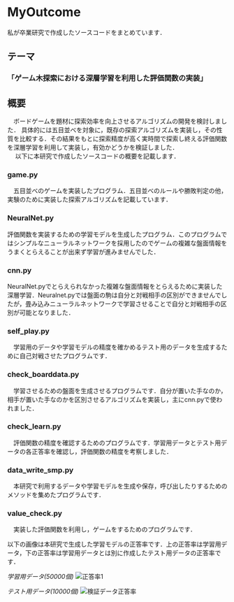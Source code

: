 # MyOutcome
私が卒業研究で作成したソースコードをまとめています．<br>
## テーマ<br>
### 「ゲーム木探索における深層学習を利用した評価関数の実装」

## 概要
　ボードゲームを題材に探索効率を向上させるアルゴリズムの開発を検討しました．
具体的には五目並べを対象に，既存の探索アルゴリズムを実装し，その性質を比較する．その結果をもとに探索精度が高く実時間で探索し終える評価関数を深層学習を利用して実装し，有効かどうかを検証しました．<br>　
以下に本研究で作成したソースコードの概要を記載します．

### **game.py**
　五目並べのゲームを実装したプログラム．五目並べのルールや勝敗判定の他，実験のために実装した探索アルゴリズムを記載しています．
### **NeuralNet.py**
  評価関数を実装するための学習モデルを生成したプログラム．このプログラムではシンプルなニューラルネットワークを採用したのでゲームの複雑な盤面情報をうまくとらえることが出来ず学習が進みませんでした．
### **cnn.py**
  NeuralNet.pyでとらえられなかった複雑な盤面情報をとらえるために実装した深層学習．Neuralnet.pyでは盤面の駒は自分と対戦相手の区別ができませんでしたが，畳み込みニューラルネットワークで学習させることで自分と対戦相手の区別が可能となりました．
### **self_play.py**
　学習用のデータや学習モデルの精度を確かめるテスト用のデータを生成するために自己対戦させたプログラムです．
### **check_boarddata.py**
　学習させるための盤面を生成させるプログラムです．自分が置いた手なのか，相手が置いた手なのかを区別させるアルゴリズムを実装し，主にcnn.pyで使われました．
### **check_learn.py**
　評価関数の精度を確認するためのプログラムです．学習用データとテスト用データの各正答率を確認し，評価関数の精度を考察しました．
### **data_write_smp.py**
　本研究で利用するデータや学習モデルを生成や保存，呼び出したりするためのメソッドを集めたプログラムです．
### **value_check.py**
　実装した評価関数を利用し，ゲームをするためのプログラムです．
 
 以下の画像は本研究で生成した学習モデルの正答率です．上の正答率は学習用データ，下の正答率は学習用データとは別に作成したテスト用データの正答率です．
 
 *学習用データ(50000個)*
 ![正答率1](https://user-images.githubusercontent.com/32561912/162889564-fc568dde-78a9-4b47-802f-c1eb8d1f613a.PNG)
 
 *テスト用データ(10000個)*
 ![検証データ正答率](https://user-images.githubusercontent.com/32561912/162889703-494307ae-690c-4e8c-954e-520a91f86bae.JPG)
